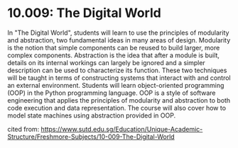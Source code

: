 # 10.009: The Digital World

In "The Digital World", students will learn to use the principles of modularity and abstraction, two fundamental ideas in many areas of design. Modularity is the notion that simple components can be reused to build larger, more complex components. Abstraction is the idea that after a module is built, details on its internal workings can largely be ignored and a simpler description can be used to characterize its function. These two techniques will be taught in terms of constructing systems that interact with and control an external environment. Students will learn object-oriented programming (OOP) in the Python programming language. OOP is a style of software engineering that applies the principles of modularity and abstraction to both code execution and data representation. The course will also cover how to model state machines using abstraction provided in OOP.

cited from:
https://www.sutd.edu.sg/Education/Unique-Academic-Structure/Freshmore-Subjects/10-009-The-Digital-World
